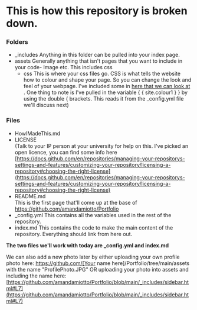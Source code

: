 # This is how this repository is broken down.

### Folders
- _includes
  Anything in this folder can be pulled into your index page. 
- assets
    Generally anything that isn't pages that you want to include in your code- Image etc. This includes css
    - css
    This is where your css files go. CSS is what tells the website how to colour and shape your page. So you can change the look and feel of your webpage. I've included some in [here that we can look at](https://github.com/amandamiotto/Portfolio/blob/main/assets/css/sidebar_resume.css#L12) .
        One thing to note is I've pulled in the variable { { site.colour1 } } by using the double { brackets. This reads it from the _config.yml file we'll discuss next)

### Files

- HowIMadeThis.md
- LICENSE  
    (Talk to your IP person at your university for help on this. I've picked an open licence, you can find some info here [https://docs.github.com/en/repositories/managing-your-repositorys-settings-and-features/customizing-your-repository/licensing-a-repository#choosing-the-right-license](https://docs.github.com/en/repositories/managing-your-repositorys-settings-and-features/customizing-your-repository/licensing-a-repository#choosing-the-right-license)
- README.md  
    This is the first page that'll come up at the base of https://github.com/amandamiotto/Portfolio
- _config.yml
    This contains all the variables used in the rest of the repository.
- index.md
    This contains the code to make the main content of the repository. Everything should link from here out.


**The two files we'll work with today are _config.yml and index.md** 

We can also add a new photo later by either uploading your own profile photo here: https://github.com/[Your name here]/Portfolio/tree/main/assets with the name "ProfilePhoto.JPG" OR uploading your photo into assets and including the name here: [https://github.com/amandamiotto/Portfolio/blob/main/_includes/sidebar.html#L7](https://github.com/amandamiotto/Portfolio/blob/main/_includes/sidebar.html#L7)
